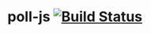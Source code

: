 # poll-js [![Build Status](https://travis-ci.org/mikhail-katrin/poll-js.svg?branch=master)](https://travis-ci.org/mikhail-katrin/poll-js)
